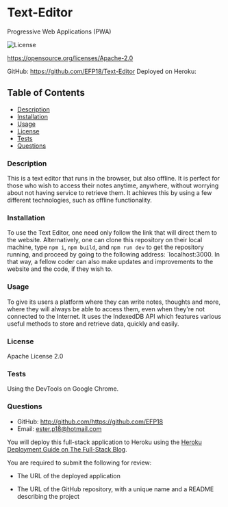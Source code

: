 # Text-Editor
Progressive Web Applications (PWA)

  ![License](https://img.shields.io/badge/License-Apache_2.0-blue.svg)

  https://opensource.org/licenses/Apache-2.0

  GitHub: https://github.com/EFP18/Text-Editor
  Deployed on Heroku:


  ## Table of Contents

  * [Description](#description)
  * [Installation](#installation)
  * [Usage](#usage)
  * [License](#license)
  * [Tests](#tests)
  * [Questions](#questions)


  ### Description
  This is a text editor that runs in the browser, but also offline. It is perfect for those who wish to access their notes anytime, anywhere, without worrying about not having service to retrieve them. It achieves this by using a few different technologies, such as offline functionality. 

  ### Installation
  To use the Text Editor, one need only follow the link that will direct them to the website. Alternatively, one can clone this repository on their local machine, type `npm i`, `npm build`, and `npm run dev` to get the repository running, and proceed by going to the following address: `localhost:3000. In that way, a fellow coder can also make updates and improvements to the website and the code, if they wish to. 

  ### Usage
  To give its users a platform where they can write notes, thoughts and more, where they will always be able to access them, even when they're not connected to the Internet. It uses the IndexedDB API which features various useful methods to store and retrieve data, quickly and easily.  

  ### License
  Apache License 2.0
  

  ### Tests
  Using the DevTools on Google Chrome. 

  ### Questions
  * GitHub: http://github.com/https://github.com/EFP18
  * Email: ester.p18@hotmail.com


You will deploy this full-stack application to Heroku using the [Heroku Deployment Guide on The Full-Stack Blog](https://coding-boot-camp.github.io/full-stack/heroku/heroku-deployment-guide).


You are required to submit the following for review:

* The URL of the deployed application

* The URL of the GitHub repository, with a unique name and a README describing the project


